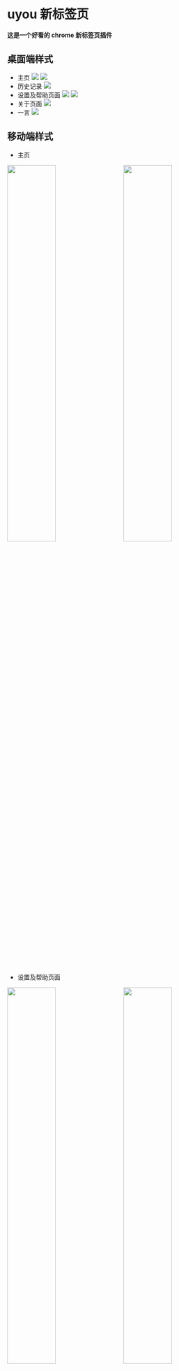 # uyou 新标签页

**这是一个好看的 chrome 新标签页插件**

## 桌面端样式
* 主页
![](demo/demo.png)
![](demo/demo4.png)
* 历史记录
![](demo/demo2.png)
* 设置及帮助页面
![](demo/demo6.png)
![](demo/demo7.png)
* 关于页面
![](demo/demo3.png)
* 一言
![](demo/demo5.png)

## 移动端样式
* 主页

<img src="demo/mobile/demo1.png" width="47%" height="47%"/><img src="demo/mobile/demo2.png" width="47%" height="47%" align="right"/>

* 设置及帮助页面

<img src="demo/mobile/demo5.png" width="47%" height="47%"/><img src="demo/mobile/demo6.png" width="47%" height="47%" align="right"/>

* 关于页面

<img src="demo/mobile/demo3.png" width="47%" height="47%"/>

* 一言

<img src="demo/mobile/demo4.png" width="47%" height="47%"/>